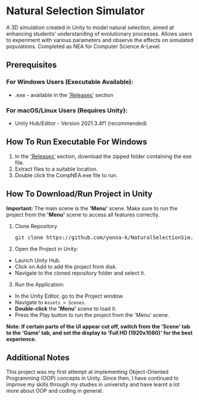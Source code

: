 # Natural Selection Simulator
A 3D simulation created in Unity to model natural selection, aimed at enhancing students' understanding of evolutionary processes. Allows users to experiment with various parameters and observe the effects on simulated populations. Completed as NEA for Computer Science A-Level.

## Prerequisites
### For Windows Users (Executable Available):
  - .exe - available in the ['Releases'](https://github.com/yonna-k/NaturalSelectionSim/releases) section
### For macOS/Linux Users (Requires Unity):
  - Unity Hub/Editor - Version 2021.3.4f1 (recommended)

## How To Run Executable For Windows
1. In the ['Releases'](https://github.com/yonna-k/NaturalSelectionSim/releases) section, download the zipped folder containing the exe file.
2. Extract files to a suitable location.
3. Double click the CompNEA.exe file to run.

## How To Download/Run Project in Unity
**Important:** The main scene is the **'Menu'** scene. Make sure to run the project from the **'Menu'** scene to access all features correctly.
1. Clone Repository
   
   <pre>git clone https://github.com/yonna-k/NaturalSelectionSim.git</pre>
2. Open the Project in Unity:
  - Launch Unity Hub.
  - Click on Add to add the project from disk.
  - Navigate to the cloned repository folder and select it.
3. Run the Application:
  - In the Unity Editor, go to the Project window.
  - Navigate to `Assets > Scenes`.
  - **Double-click** the **'Menu'** scene to load it.
  - Press the Play button to run the project from the 'Menu' scene.
    
**Note: If certain parts of the UI appear cut off, switch from the 'Scene' tab to the 'Game' tab, and set the display to 'Full HD (1920x1080)' for the best experience.**
## Additional Notes

This project was my first attempt at implementing Object-Oriented Programming (OOP) concepts in Unity. Since then, I have continued to improve my skills through my studies in university and have learnt a lot more about OOP and coding in general.

   
   

